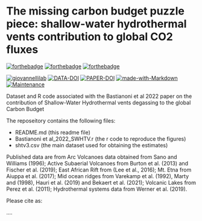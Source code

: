 # The missing carbon budget puzzle piece: shallow-water hydrothermal vents contribution to global CO2 fluxes


[![forthebadge](https://forthebadge.com/images/badges/cc-by-nd.svg)](https://forthebadge.com)
[![forthebadge](https://forthebadge.com/images/badges/powered-by-coffee.svg)](https://forthebadge.com)
[![forthebadge](https://forthebadge.com/images/badges/built-with-science.svg)](https://forthebadge.com)


[![giovannellilab](https://img.shields.io/badge/BY-Giovannelli_Lab-blue)](http://dgiovannelli.github.io)
[![DATA-DOI](https://zenodo.org/badge/DOI/10.xxx.svg)](https://doi.org/xxxx)
[![PAPER-DOI](https://img.shields.io/badge/PAPER_DOI-10.xxx)](https://doi.org/10.xxx)
[![made-with-Markdown](https://img.shields.io/badge/Coded%20in-R-red.svg)](https://www.r-project.org/)
[![Maintenance](https://img.shields.io/badge/Maintained%3F-yes-green.svg)](https://GitHub.com/Naereen/StrapDown.js/graphs/commit-activity)


Dataset and R code associated with the Bastianoni et al 2022 paper on the contribution of Shallow-Water Hydrothermal vents degassing to the global Carbon Budget

The reposeitory contains the following files:

- README.md (this readme file)
- Bastianoni et al_2022_SWHTV.r (the r code to reproduce the figures)
- shtv3.csv (the main dataset used for obtaining the estimates)


Published data are from Arc Volcanoes data obtained from Sano and Williams (1996); Active Subaerial Volcanoes from Burton et al. (2013) and Fischer et al. (2019); East African Rift from (Lee et al., 2016); Mt. Etna from Aiuppa et al. (2017); Mid ocean ridges  from Varekamp et al. (1992), Marty and  (1998), Hauri et al. (2019) and Bekaert et al. (2021); Volcanic Lakes from Perez et al. (2011); Hydrothermal systems data from Werner et al. (2019).


Please cite as:

....
